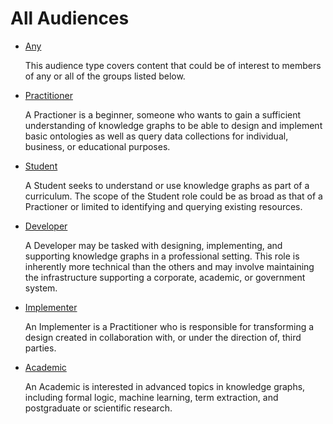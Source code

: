 # All Audiences
* [Any](./audiences/Any.md)

  This audience type covers content that could be of interest to members of any or all of the groups listed below.

* [Practitioner](../audiences/Practitioner.md)

  A Practioner is a beginner, someone who wants to gain a sufficient understanding of knowledge graphs to be able to design and implement basic ontologies as well as query data collections for individual, business, or educational purposes.

* [Student](../audiences/Student.md)

  A Student seeks to understand or use knowledge graphs as part of a curriculum. The scope of the Student role could be as broad as that of a Practioner or limited to identifying and querying existing resources.

* [Developer](../audiences/Developer.md)

  A Developer may be tasked with designing, implementing, and supporting knowledge graphs in a professional setting. This role is inherently more technical than the others and may involve maintaining the infrastructure supporting a corporate, academic, or government system.

* [Implementer](../audiences/Implementer.md)

  An Implementer is a Practitioner who is responsible for transforming a design created in collaboration with, or under the direction of, third parties.

* [Academic](../audiences/Academic.md)

  An Academic is interested in advanced topics in knowledge graphs, including formal logic, machine learning, term extraction, and postgraduate or scientific research.
